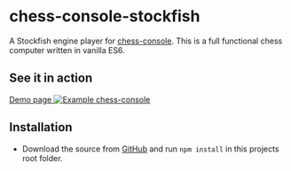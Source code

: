 # chess-console-stockfish

A Stockfish engine player for [chess-console](https://github.com/shaack/chess-console).
This is a full functional chess computer written in vanilla ES6.

## See it in action

[Demo page
![Example chess-console](https://shaack.com/projekte/assets/img/example_chess_console_checkmate.png)
](https://shaack.com/projekte/chess-console-stockfish/)

## Installation

- Download the source from [GitHub](https://github.com/shaack/chess-console-stockfish) and run `npm install` in this projects root folder.

